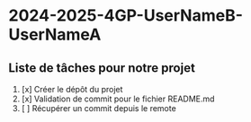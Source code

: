 # 2024-2025-4GP-UserNameB-UserNameA

## Liste de tâches pour notre projet

1. [x] Créer le dépôt du projet
2. [x] Validation de commit pour le fichier README.md
3. [ ] Récupérer un commit depuis le remote
